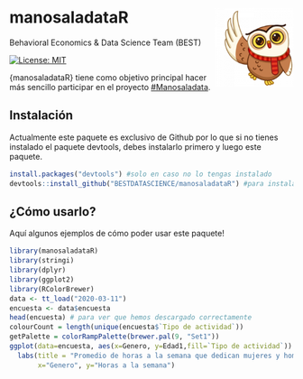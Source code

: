 # manosaladataR <img src="man/figures/polarowl1.png" align="right" height=140/>

Behavioral Economics & Data Science Team (BEST)

[![License:
MIT](https://img.shields.io/badge/License-MIT-yellow.svg)](https://opensource.org/licenses/MIT)

{manosaladataR} tiene como objetivo principal hacer más sencillo participar en el proyecto [\#Manosaladata](https://github.com/BESTDATASCIENCE/manos-a-la-data). 

## Instalación

Actualmente este paquete es exclusivo de Github por lo que si no tienes instalado el paquete devtools, debes instalarlo primero y luego este paquete.

``` r
install.packages("devtools") #solo en caso no lo tengas instalado
devtools::install_github("BESTDATASCIENCE/manosaladataR") #para instalar este paquete
```

## ¿Cómo usarlo?
Aquí algunos ejemplos de cómo poder usar este paquete!

``` r
library(manosaladataR)
library(stringi)
library(dplyr)
library(ggplot2)
library(RColorBrewer)
data <- tt_load("2020-03-11")
encuesta <- data$encuesta
head(encuesta) # para ver que hemos descargado correctamente
colourCount = length(unique(encuesta$`Tipo de actividad`))
getPalette = colorRampPalette(brewer.pal(9, "Set1"))
ggplot(data=encuesta, aes(x=Genero, y=Edad1,fill=`Tipo de actividad`)) + geom_bar(stat="identity") + scale_fill_manual(name="Actividades",values = colorRampPalette(brewer.pal(12, "Set2"))(colourCount))+
  labs(title = "Promedio de horas a la semana que dedican mujeres y hombres adultos a actividades diarias, 2010", subtitle = "Adultos entre 30 y 49 años",caption = "Fuente: INEI",
       x="Genero", y="Horas a la semana")
```
